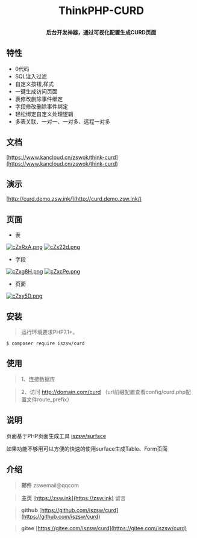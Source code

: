 <h1 align="center" style="margin: 30px 0 30px; font-weight: bold;">ThinkPHP-CURD</h1>
<h4 align="center">后台开发神器，通过可视化配置生成CURD页面</h4>

## 特性

- 0代码
- SQL注入过滤
- 自定义按钮,样式
- 一键生成访问页面
- 表修改删除事件绑定
- 字段修改删除事件绑定
- 轻松绑定自定义处理逻辑
- 多表关联、一对一、一对多、远程一对多

## 文档
[https://www.kancloud.cn/zswok/think-curd](https://www.kancloud.cn/zswok/think-curd)

## 演示

[http://curd.demo.zsw.ink/](http://curd.demo.zsw.ink/)


## 页面

- 表

[![cZxRxA.png](https://z3.ax1x.com/2021/04/02/cZxRxA.png)](https://z3.ax1x.com/2021/04/02/cZxRxA.png)
[![cZx22d.png](https://z3.ax1x.com/2021/04/02/cZx22d.png)](https://z3.ax1x.com/2021/04/02/cZx22d.png)

- 字段

[![cZxg8H.png](https://z3.ax1x.com/2021/04/02/cZxg8H.png)](https://z3.ax1x.com/2021/04/02/cZxg8H.png)
[![cZxcPe.png](https://z3.ax1x.com/2021/04/02/cZxcPe.png)](https://z3.ax1x.com/2021/04/02/cZxcPe.png)

- 页面

[![cZxy5D.png](https://z3.ax1x.com/2021/04/02/cZxy5D.png)](https://z3.ax1x.com/2021/04/02/cZxy5D.png)


## 安装

> 运行环境要求PHP7.1+。

```shell
$ composer require iszsw/curd
```

## 使用

> 1、连接数据库

> 2、访问 http://domain.com/curd  （url前缀配置查看config/curd.php配置文件route_prefix）


## 说明

页面基于PHP页面生成工具 [iszsw/surface](https://gitee.com/iszsw/surface) 

如果功能不够用可以方便的快速的使用surface生成Table、Form页面

## 介绍

> **邮件** zswemail@qqcom

> **主页**  [https://zsw.ink](https://zsw.ink) 留言

> **github**  [https://github.com/iszsw/curd](https://github.com/iszsw/curd)

> **gitee**  [https://gitee.com/iszsw/curd](https://gitee.com/iszsw/curd)
